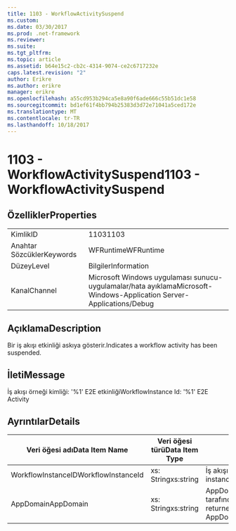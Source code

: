 ```yaml
---
title: 1103 - WorkflowActivitySuspend
ms.custom: 
ms.date: 03/30/2017
ms.prod: .net-framework
ms.reviewer: 
ms.suite: 
ms.tgt_pltfrm: 
ms.topic: article
ms.assetid: b64e15c2-cb2c-4314-9074-ce2c6717232e
caps.latest.revision: "2"
author: Erikre
ms.author: erikre
manager: erikre
ms.openlocfilehash: a55cd953b294ca5e8a90f6ade666c55b51dc1e58
ms.sourcegitcommit: bd1ef61f4bb794b25383d3d72e71041a5ced172e
ms.translationtype: MT
ms.contentlocale: tr-TR
ms.lasthandoff: 10/18/2017
---
```

# <a name="1103---workflowactivitysuspend"></a><span data-ttu-id="1c938-102">1103 - WorkflowActivitySuspend</span><span class="sxs-lookup"><span data-stu-id="1c938-102">1103 - WorkflowActivitySuspend</span></span>
## <a name="properties"></a><span data-ttu-id="1c938-103">Özellikler</span><span class="sxs-lookup"><span data-stu-id="1c938-103">Properties</span></span>  
  
|||  
|-|-|  
|<span data-ttu-id="1c938-104">Kimlik</span><span class="sxs-lookup"><span data-stu-id="1c938-104">ID</span></span>|<span data-ttu-id="1c938-105">1103</span><span class="sxs-lookup"><span data-stu-id="1c938-105">1103</span></span>|  
|<span data-ttu-id="1c938-106">Anahtar Sözcükler</span><span class="sxs-lookup"><span data-stu-id="1c938-106">Keywords</span></span>|<span data-ttu-id="1c938-107">WFRuntime</span><span class="sxs-lookup"><span data-stu-id="1c938-107">WFRuntime</span></span>|  
|<span data-ttu-id="1c938-108">Düzey</span><span class="sxs-lookup"><span data-stu-id="1c938-108">Level</span></span>|<span data-ttu-id="1c938-109">Bilgiler</span><span class="sxs-lookup"><span data-stu-id="1c938-109">Information</span></span>|  
|<span data-ttu-id="1c938-110">Kanal</span><span class="sxs-lookup"><span data-stu-id="1c938-110">Channel</span></span>|<span data-ttu-id="1c938-111">Microsoft Windows uygulaması sunucu-uygulamalar/hata ayıklama</span><span class="sxs-lookup"><span data-stu-id="1c938-111">Microsoft-Windows-Application Server-Applications/Debug</span></span>|  
  
## <a name="description"></a><span data-ttu-id="1c938-112">Açıklama</span><span class="sxs-lookup"><span data-stu-id="1c938-112">Description</span></span>  
 <span data-ttu-id="1c938-113">Bir iş akışı etkinliği askıya gösterir.</span><span class="sxs-lookup"><span data-stu-id="1c938-113">Indicates a workflow activity has been suspended.</span></span>  
  
## <a name="message"></a><span data-ttu-id="1c938-114">İleti</span><span class="sxs-lookup"><span data-stu-id="1c938-114">Message</span></span>  
 <span data-ttu-id="1c938-115">İş akışı örneği kimliği: '%1' E2E etkinliği</span><span class="sxs-lookup"><span data-stu-id="1c938-115">WorkflowInstance Id: '%1' E2E Activity</span></span>  
  
## <a name="details"></a><span data-ttu-id="1c938-116">Ayrıntılar</span><span class="sxs-lookup"><span data-stu-id="1c938-116">Details</span></span>  
  
|<span data-ttu-id="1c938-117">Veri öğesi adı</span><span class="sxs-lookup"><span data-stu-id="1c938-117">Data Item Name</span></span>|<span data-ttu-id="1c938-118">Veri öğesi türü</span><span class="sxs-lookup"><span data-stu-id="1c938-118">Data Item Type</span></span>|<span data-ttu-id="1c938-119">Açıklama</span><span class="sxs-lookup"><span data-stu-id="1c938-119">Description</span></span>|  
|--------------------|--------------------|-----------------|  
|<span data-ttu-id="1c938-120">WorkflowInstanceID</span><span class="sxs-lookup"><span data-stu-id="1c938-120">WorkflowInstanceId</span></span>|<span data-ttu-id="1c938-121">xs: String</span><span class="sxs-lookup"><span data-stu-id="1c938-121">xs:string</span></span>|<span data-ttu-id="1c938-122">İş akışı örneği kimliği.</span><span class="sxs-lookup"><span data-stu-id="1c938-122">The workflow instance id.</span></span>|  
|<span data-ttu-id="1c938-123">AppDomain</span><span class="sxs-lookup"><span data-stu-id="1c938-123">AppDomain</span></span>|<span data-ttu-id="1c938-124">xs: String</span><span class="sxs-lookup"><span data-stu-id="1c938-124">xs:string</span></span>|<span data-ttu-id="1c938-125">AppDomain.CurrentDomain.FriendlyName tarafından döndürülen dize.</span><span class="sxs-lookup"><span data-stu-id="1c938-125">The string returned by AppDomain.CurrentDomain.FriendlyName.</span></span>|
